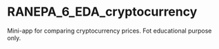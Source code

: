 # RANEPA_6_EDA_cryptocurrency
Mini-app for comparing cryptocurrency prices. Fot educational purpose only.
